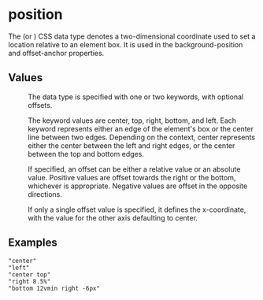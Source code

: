 # position

The <position> (or <bg-position>) CSS data type denotes a two-dimensional coordinate used to set a location relative to an element box. It is used in the background-position and offset-anchor properties.


## Values

<dl>
<dd>The <position> data type is specified with one or two keywords, with optional offsets.

The keyword values are center, top, right, bottom, and left. Each keyword represents either an edge of the element's box or the center line between two edges. Depending on the context, center represents either the center between the left and right edges, or the center between the top and bottom edges.

If specified, an offset can be either a relative <percentage> value or an absolute <length> value. Positive values are offset towards the right or the bottom, whichever is appropriate. Negative values are offset in the opposite directions.

If only a single offset value is specified, it defines the x-coordinate, with the value for the other axis defaulting to center.</dd>
</dl>

## Examples

```
"center"
"left"
"center top"
"right 8.5%"
"bottom 12vmin right -6px"
```